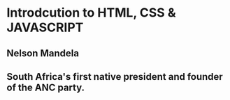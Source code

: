 # Introdcution to HTML, CSS & JAVASCRIPT

## Nelson Mandela
## South Africa's first native president and founder of the ANC party.
